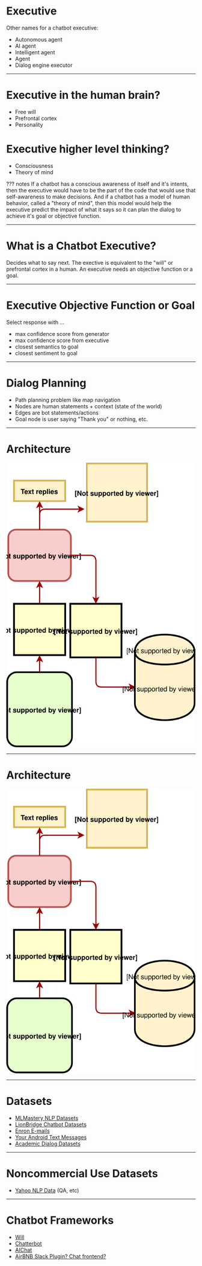 # Executive

Other names for a chatbot executive:

- Autonomous agent
- AI agent
- Intelligent agent
- Agent
- Dialog engine executor

---
# Executive in the human brain?

- Free will
- Prefrontal cortex
- Personality

# Executive higher level thinking?

- Consciousness
- Theory of mind

??? notes
If a chatbot has a conscious awareness of itself and it's intents, then the executive would have to be the part of the code that would use that self-awareness to make decisions.
And if a chatbot has a model of human behavior, called a "theory of mind", then this model would help the executive predict the impact of what it says so it can plan the dialog to achieve it's goal or objective function.

---
# What is a Chatbot Executive?

Decides what to say next.
The exective is equivalent to the "will" or prefrontal cortex in a human.
An executive needs an objective function or a goal.

---
# Executive Objective Function or Goal

Select response with ...
- max confidence score from generator
- max confidence score from executive
- closest semantics to goal
- closest sentiment to goal

---
# Dialog Planning

- Path planning problem like map navigation
- Nodes are human statements + context (state of the world)
- Edges are bot statements/actions
- Goal node is user saying "Thank you" or nothing, etc.

---
# Architecture

![Hybrid chatbot architecture](./Hybrid%20Chatbot%20Architecture.svg)

---
# Architecture

<img src="./Hybrid Chatbot Architecture.svg">

---
# Datasets

- [MLMastery NLP Datasets](https://machinelearningmastery.com/datasets-natural-language-processing/)
- [LionBridge Chatbot Datasets](https://lionbridge.ai/datasets/15-best-chatbot-datasets-for-machine-learning/)
- [Enron E-mails](https://www.cs.cmu.edu/~enron/)
- [Your Android Text Messages](https://blog.jay2k1.com/2014/11/10/how-to-export-and-backup-your-google-hangouts-chat-history/)
- [Academic Dialog Datasets](https://breakend.github.io/DialogDatasets/)

---
# Noncommercial Use Datasets

- [Yahoo NLP Data](https://webscope.sandbox.yahoo.com/catalog.php?datatype=l&guccounter=1) (QA, etc)

---
# Chatbot Frameworks

- [Will](https://github.com/skoczen/will)
- [Chatterbot](https://github.com/gunthercox/ChatterBot)
- [AIChat](http://aira.github.io/aichat)
- [AirBNB Slack Plugin? Chat frontend?]()
